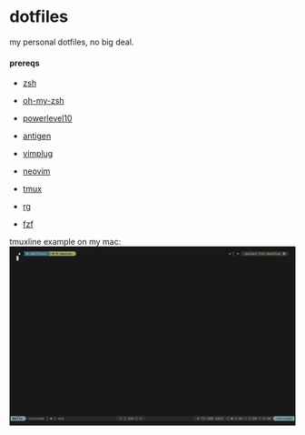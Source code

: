 # dotfiles
my personal dotfiles, no big deal.

#### prereqs

* [zsh](https://www.zsh.org/)

* [oh-my-zsh](https://ohmyz.sh/)

* [powerlevel10](https://github.com/romkatv/powerlevel10k)

* [antigen](https://github.com/zsh-users/antigen)

* [vimplug](https://github.com/junegunn/vim-plug)

* [neovim](https://neovim.io/)

* [tmux](https://github.com/tmux/tmux/wiki)

* [rg](https://github.com/BurntSushi/ripgrep)

* [fzf](https://github.com/junegunn/fzf)


tmuxline example on my mac:
![PrintScreen](img/screen.png)
